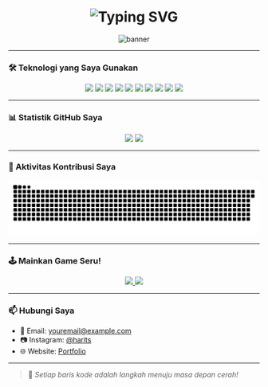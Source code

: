 <h1 align="center">
  <img src="https://readme-typing-svg.demolab.com?font=Orbitron&size=28&duration=3000&pause=1000&color=00FFFF&center=true&vCenter=true&width=500&lines=Hai%2C+saya+Harits;Web+Developer+Pemula+Berjiwa+Neon;Selalu+Belajar+Setiap+Hari" alt="Typing SVG" />
</h1>

<p align="center">
  <img src="https://i.imgur.com/4M7IWwP.png" alt="banner" />
</p>

---

### 🛠️ Teknologi yang Saya Gunakan
<p align="center">
  <img src="https://img.shields.io/badge/HTML5-E34F26?style=for-the-badge&logo=html5&logoColor=white" />
  <img src="https://img.shields.io/badge/CSS3-1572B6?style=for-the-badge&logo=css3&logoColor=white" />
  <img src="https://img.shields.io/badge/JavaScript-F7DF1E?style=for-the-badge&logo=javascript&logoColor=black" />
  <img src="https://img.shields.io/badge/PHP-777BB4?style=for-the-badge&logo=php&logoColor=white" />
  <img src="https://img.shields.io/badge/Laravel-F05340?style=for-the-badge&logo=laravel&logoColor=white" />
  <img src="https://img.shields.io/badge/MySQL-4479A1?style=for-the-badge&logo=mysql&logoColor=white" />
  <img src="https://img.shields.io/badge/Node.js-339933?style=for-the-badge&logo=nodedotjs&logoColor=white" />
  <img src="https://img.shields.io/badge/Express.js-000000?style=for-the-badge&logo=express&logoColor=white" />
  <img src="https://img.shields.io/badge/Firebase-ffca28?style=for-the-badge&logo=firebase&logoColor=black" />
  <img src="https://img.shields.io/badge/React-20232A?style=for-the-badge&logo=react&logoColor=61DAFB" />
</p>

---

### 📊 Statistik GitHub Saya
<p align="center">
  <img src="https://github-readme-stats.vercel.app/api?username=ayamgeprek-linux&show_icons=true&theme=tokyonight&hide_border=true" />
  <img src="https://github-readme-stats.vercel.app/api/top-langs/?username=ayamgeprek-linux&layout=compact&theme=tokyonight&hide_border=true" />
</p>

---

### 🐍 Aktivitas Kontribusi Saya
<p align="center">
  <img src="https://github.com/ayamgeprek-linux/snk/raw/output/github-contribution-grid-snake.svg" alt="snake gif" />
</p>

---

### 🕹️ Mainkan Game Seru!
<p align="center">
  <a href="https://ayamgeprek-linux.github.io/pacman/" target="_blank">
    <img src="https://img.shields.io/badge/Mainkan-Pac--Man-yellow?style=for-the-badge&logo=github&logoColor=black" />
  </a>
  <a href="https://ayamgeprek-linux.github.io/snake/" target="_blank">
    <img src="https://img.shields.io/badge/Mainkan-Snake-green?style=for-the-badge&logo=github&logoColor=white" />
  </a>
</p>

---

### 📫 Hubungi Saya
- 📧 Email: [youremail@example.com](mailto:youremail@example.com)
- 📷 Instagram: [@harits](https://instagram.com/harits)
- 🌐 Website: [Portfolio](https://ayamgeprek-linux.github.io/portfolio)

---

> 💬 *Setiap baris kode adalah langkah menuju masa depan cerah!*
> 
